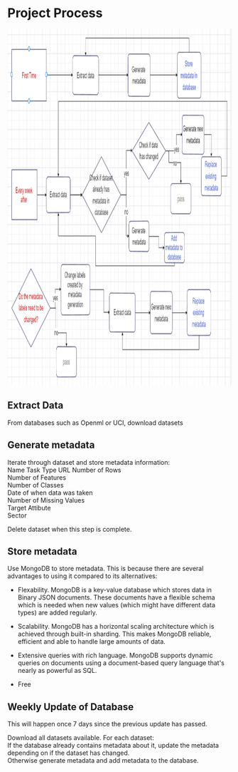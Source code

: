 # Project Process

<img src="Metadata project flow chart.png" style="height: 800px; width:1000px;"/>

## Extract Data

From databases such as Openml or UCI, download datasets

## Generate metadata

Iterate through dataset and store metadata information:  
Name
Task Type
URL
Number of Rows  
Number of Features  
Number of Classes  
Date of when data was taken  
Number of Missing Values  
Target Attibute  
Sector


Delete dataset when this step is complete.


## Store metadata

Use MongoDB to store metadata. This is because there are several advantages to using it compared to its alternatives:  
- Flexability. MongoDB is a key-value database which stores data in Binary JSON documents. These documents have a flexible schema which is needed when new values (which might have different data types) are added regularly.
- Scalability. MongoDB has a horizontal scaling architecture which is achieved through built-in sharding. This makes MongoDB reliable, efficient and able to handle large amounts of data.
  
- Extensive queries with rich language. MongoDB supports dynamic queries on documents using a document-based query language that's nearly as powerful as SQL.

- Free


## Weekly Update of Database

This will happen once 7 days since the previous update has passed.  

Download all datasets available. 
For each dataset:  
If the database already contains metadata about it, update the metadata depending on if the dataset has changed.   
Otherwise generate metadata and add metadata to the database.

